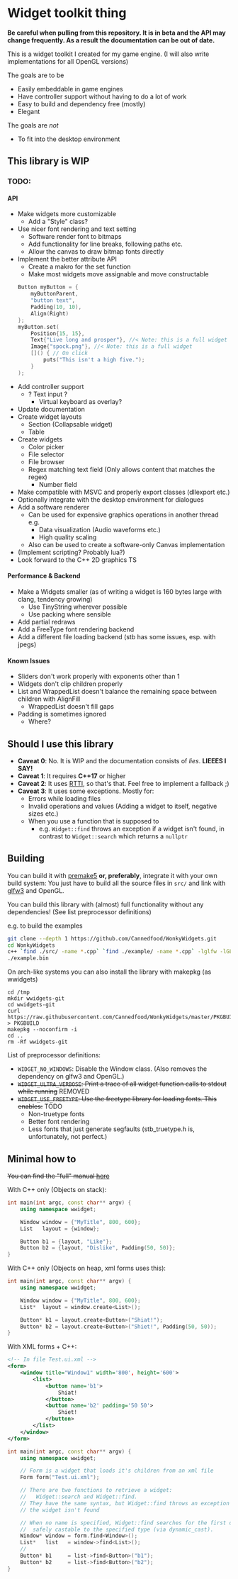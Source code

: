 # Widget toolkit thing

**Be careful when pulling from this repository. It is in beta and the API may change frequently. As a result the documentation can be out of date.**

This is a widget toolkit I created for my game engine.
(I will also write implementations for all OpenGL versions)

The goals are to be
- Easily embeddable in game engines
- Have controller support without having to do a lot of work
- Easy to build and dependency free (mostly)
- Elegant

The goals are *not*
- To fit into the desktop environment

## This library is WIP
### TODO:
#### API
- Make widgets more customizable
	- Add a "Style" class?
- Use nicer font rendering and text setting
	- Software render font to bitmaps
	- Add functionality for line breaks, following paths etc.
	- Allow the canvas to draw bitmap fonts directly
- Implement the better attribute API
	- Create a makro for the set function
	- Make most widgets move assignable and move constructable
	```C++
	Button myButton = {
		myButtonParent,
		"button text",
		Padding(10, 10),
		Align(Right)
	};
	myButton.set(
		Position{15, 15},
		Text{"Live long and prosper"}, //< Note: this is a full widget
		Image{"spock.png"}, //< Note: this is a full widget
		[]() { // On click
			puts("This isn't a high five.");
		}
	);
	```
- Add controller support
	- ? Text input ?
		- Virtual keyboard as overlay?
- Update documentation
- Create widget layouts
	- Section (Collapsable widget)
	- Table
- Create widgets
	- Color picker
	- File selector
	- File browser
	- Regex matching text field (Only allows content that matches the regex)
		- Number field
- Make compatible with MSVC and properly export classes (dllexport etc.)
- Optionally integrate with the desktop environment for dialogues
- Add a software renderer
	- Can be used for expensive graphics operations in another thread e.g.
		- Data visualization (Audio waveforms etc.)
		- High quality scaling
	- Also can be used to create a software-only Canvas implementation
- (Implement scripting? Probably lua?)
- Look forward to the C++ 2D graphics TS

#### Performance & Backend
- Make a Widgets smaller (as of writing a widget is 160 bytes large with clang, tendency growing)
	- Use TinyString wherever possible
	- Use packing where sensible
- Add partial redraws
- Add a FreeType font rendering backend
- Add a different file loading backend (stb has some issues, esp. with jpegs)

#### Known Issues
- Sliders don't work properly with exponents other than 1
- Widgets don't clip children properly
- List and WrappedList doesn't balance the remaining space between children with AlignFill
	- WrappedList doesn't fill gaps
- Padding is sometimes ignored
	- Where?

## Should I use this library
- **Caveat 0**: No. It is WIP and the documentation consists of *lies*. **LIEEES I SAY!**
- **Caveat 1**: It requires **C++17** or higher
- **Caveat 2**: It uses [RTTI](https://en.wikipedia.org/wiki/Run-time_type_information), so that's that. Feel free to implement a fallback ;)
- **Caveat 3**: It uses some exceptions.
  Mostly for:
  - Errors while loading files
  - Invalid operations and values (Adding a widget to itself, negative sizes etc.)
  - When you use a function that is supposed to
    - e.g. `Widget::find` throws an exception if a widget isn't found, in contrast to `Widget::search` which returns a `nullptr`

## Building

You can build it with [premake5](https://github.com/premake/premake-core/wiki) **or, preferably**, integrate it with your own build system:
You just have to build all the source files in `src/` and link with [glfw3](http://www.glfw.org) and OpenGL.

You can build this library with (almost) full functionality without any dependencies! (See list preprocessor definitions)

e.g. to build the examples
```bash
git clone --depth 1 https://github.com/Cannedfood/WonkyWidgets.git
cd WonkyWidgets
c++ `find ./src/ -name *.cpp` `find ./example/ -name *.cpp` -lglfw -lGL -lstdc++fs -lpthread --std=c++17 -o example.bin
./example.bin
```

On arch-like systems you can also install the library with makepkg (as wwidgets)
```
cd /tmp
mkdir wwidgets-git
cd wwidgets-git
curl https://raw.githubusercontent.com/Cannedfood/WonkyWidgets/master/PKGBUILD > PKGBUILD
makepkg --noconfirm -i
cd ..
rm -Rf wwidgets-git
```

List of preprocessor definitions:
- `WIDGET_NO_WINDOWS`: Disable the Window class. (Also removes the dependency on glfw3 and OpenGL.)
- ~~`WIDGET_ULTRA_VERBOSE`: Print a trace of all widget function calls to stdout while running~~ REMOVED
- ~~`WIDGET_USE_FREETYPE`: Use the freetype library for loading fonts. This enables:~~ TODO
	- Non-truetype fonts
	- Better font rendering
	- Less fonts that just generate segfaults (stb_truetype.h is, unfortunately, not perfect.)

## Minimal how to

~~You can find the "full" manual [here](Manual.md)~~

With C++ only (Objects on stack):
```c++
int main(int argc, const char** argv) {
	using namespace wwidget;

	Window window = {"MyTitle", 800, 600};
	List   layout = {window};

	Button b1 = {layout, "Like"};
	Button b2 = {layout, "Dislike", Padding(50, 50)};
}
```

With C++ only (Objects on heap, xml forms uses this):
```c++
int main(int argc, const char** argv) {
	using namespace wwidget;

	Window window = {"MyTitle", 800, 600};
	List*  layout = window.create<List>();

	Button* b1 = layout.create<Button>("Shiat!");
	Button* b2 = layout.create<Button>("Shiet!", Padding(50, 50));
}
```

With XML forms + C++:
```xml
<!-- In file Test.ui.xml -->
<form>
	<window title="Window1" width='800', height='600'>
		<list>
			<button name='b1'>
				Shiat!
			</button>
			<button name='b2' padding='50 50'>
				Shiet!
			</button>
		</list>
	</window>
</form>
```

```c++
int main(int argc, const char** argv) {
	using namespace wwidget;

	// Form is a widget that loads it's children from an xml file
	Form form("Test.ui.xml");

	// There are two functions to retrieve a widget:
	//   Widget::search and Widget::find.
	// They have the same syntax, but Widget::find throws an exception when
	// the widget isn't found

	// When no name is specified, Widget::find searches for the first object
	//  safely castable to the specified type (via dynamic_cast).
	Window* window = form.find<Window>();
	List*   list   = window->find<List>();
	//
	Button* b1     = list->find<Button>("b1");
	Button* b2     = list->find<Button>("b2");
}
```
